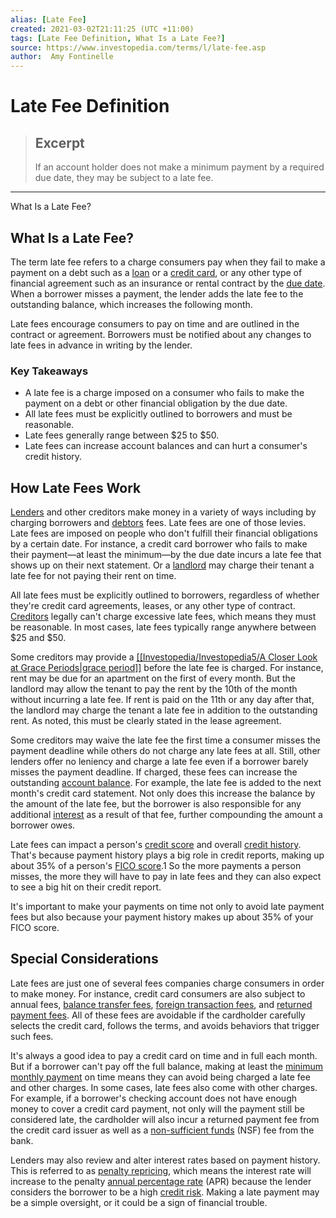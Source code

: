 ```yaml
---
alias: [Late Fee]
created: 2021-03-02T21:11:25 (UTC +11:00)
tags: [Late Fee Definition, What Is a Late Fee?]
source: https://www.investopedia.com/terms/l/late-fee.asp
author:  Amy Fontinelle
---
```


# Late Fee Definition

> ## Excerpt
> If an account holder does not make a minimum payment by a required due date, they may be subject to a late fee.

---

What Is a Late Fee?
## What Is a Late Fee?

The term late fee refers to a charge consumers pay when they fail to make a payment on a debt such as a [loan](https://www.investopedia.com/terms/l/loan.asp) or a [credit card](https://www.investopedia.com/terms/c/creditcard.asp), or any other type of financial agreement such as an insurance or rental contract by the [due date](https://www.investopedia.com/terms/p/paymentdate.asp). When a borrower misses a payment, the lender adds the late fee to the outstanding balance, which increases the following month.

Late fees encourage consumers to pay on time and are outlined in the contract or agreement. Borrowers must be notified about any changes to late fees in advance in writing by the lender.

### Key Takeaways

-   A late fee is a charge imposed on a consumer who fails to make the payment on a debt or other financial obligation by the due date.
-   All late fees must be explicitly outlined to borrowers and must be reasonable.
-   Late fees generally range between $25 to $50.
-   Late fees can increase account balances and can hurt a consumer's credit history.

## How Late Fees Work

[Lenders](https://www.investopedia.com/terms/l/lender.asp) and other creditors make money in a variety of ways including by charging borrowers and [debtors](https://www.investopedia.com/terms/d/debtor.asp) fees. Late fees are one of those levies. Late fees are imposed on people who don't fulfill their financial obligations by a certain date. For instance, a credit card borrower who fails to make their payment—at least the minimum—by the due date incurs a late fee that shows up on their next statement. Or a [landlord](https://www.investopedia.com/terms/l/landlord.asp) may charge their tenant a late fee for not paying their rent on time.

All late fees must be explicitly outlined to borrowers, regardless of whether they're credit card agreements, leases, or any other type of contract. [Creditors](https://www.investopedia.com/terms/c/creditor.asp) legally can't charge excessive late fees, which means they must be reasonable. In most cases, late fees typically range anywhere between $25 and $50.

Some creditors may provide a [[[Investopedia/Investopedia5/A Closer Look at Grace Periods|grace period]]](https://www.investopedia.com/terms/g/grace_period.asp) before the late fee is charged. For instance, rent may be due for an apartment on the first of every month. But the landlord may allow the tenant to pay the rent by the 10th of the month without incurring a late fee. If rent is paid on the 11th or any day after that, the landlord may charge the tenant a late fee in addition to the outstanding rent. As noted, this must be clearly stated in the lease agreement.

Some creditors may waive the late fee the first time a consumer misses the payment deadline while others do not charge any late fees at all. Still, other lenders offer no leniency and charge a late fee even if a borrower barely misses the payment deadline. If charged, these fees can increase the outstanding [account balance](https://www.investopedia.com/terms/a/accountbalance.asp). For example, the late fee is added to the next month's credit card statement. Not only does this increase the balance by the amount of the late fee, but the borrower is also responsible for any additional [interest](https://www.investopedia.com/terms/i/interest.asp) as a result of that fee, further compounding the amount a borrower owes.

Late fees can impact a person's [credit score](https://www.investopedia.com/terms/c/credit_score.asp) and overall [credit history](https://www.investopedia.com/terms/c/credit-history.asp). That's because payment history plays a big role in credit reports, making up about 35% of a person's [FICO score](https://www.investopedia.com/terms/f/ficoscore.asp).1 So the more payments a person misses, the more they will have to pay in late fees and they can also expect to see a big hit on their credit report.

It's important to make your payments on time not only to avoid late payment fees but also because your payment history makes up about 35% of your FICO score.

## Special Considerations

Late fees are just one of several fees companies charge consumers in order to make money. For instance, credit card consumers are also subject to annual fees, [balance transfer fees](https://www.investopedia.com/terms/b/balance-transfer-fee.asp), [foreign transaction fees](https://www.investopedia.com/terms/f/foreign-transaction-fee.asp), and [returned payment fees](https://www.investopedia.com/terms/r/returned-payment-fee.asp). All of these fees are avoidable if the cardholder carefully selects the credit card, follows the terms, and avoids behaviors that trigger such fees.

It's always a good idea to pay a credit card on time and in full each month. But if a borrower can't pay off the full balance, making at least the [minimum monthly payment](https://www.investopedia.com/terms/m/minimum-monthly-payment.asp) on time means they can avoid being charged a late fee and other charges. In some cases, late fees also come with other charges. For example, if a borrower's checking account does not have enough money to cover a credit card payment, not only will the payment still be considered late, the cardholder will also incur a returned payment fee from the credit card issuer as well as a [non-sufficient funds](https://www.investopedia.com/terms/n/nsf.asp) (NSF) fee from the bank.

Lenders may also review and alter interest rates based on payment history. This is referred to as [penalty repricing](https://www.investopedia.com/terms/p/penalty-repricing.asp), which means the interest rate will increase to the penalty [annual percentage rate](https://www.investopedia.com/terms/a/apr.asp) (APR) because the lender considers the borrower to be a high [credit risk](https://www.investopedia.com/terms/c/creditrisk.asp). Making a late payment may be a simple oversight, or it could be a sign of financial trouble.
